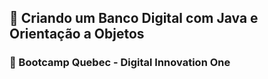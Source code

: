 ## 🖤 Criando um Banco Digital com Java e Orientação a Objetos
### 📎 Bootcamp Quebec -  Digital Innovation One

